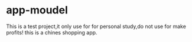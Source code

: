 # app-moudel
This is a test project,it only use for for personal study,do not use for make profits!
this is a chines shopping app.
